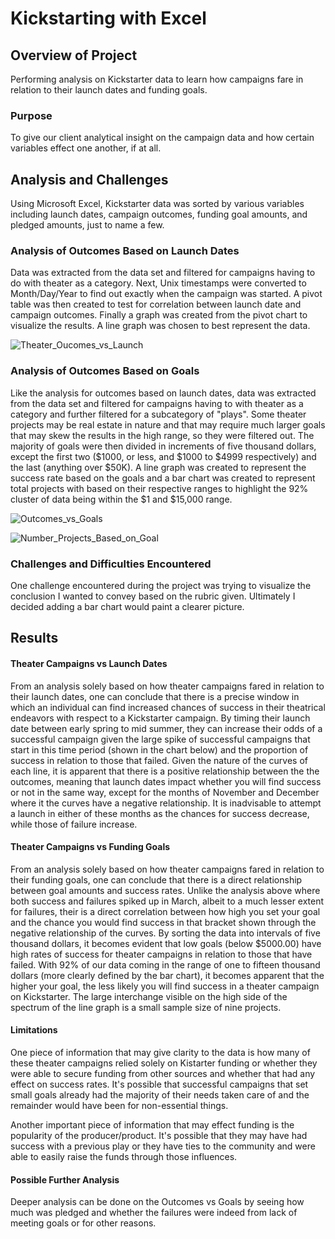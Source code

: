 # Kickstarting with Excel
## Overview of Project
Performing analysis on Kickstarter data to learn how campaigns fare in relation to their launch dates and funding goals.
### Purpose
To give our client analytical insight on the campaign data and how certain variables effect one another, if at all.
## Analysis and Challenges

Using Microsoft Excel, Kickstarter data was sorted by various variables including launch dates, campaign outcomes, funding goal amounts, and pledged amounts, just to name a few.

### Analysis of Outcomes Based on Launch Dates

Data was extracted from the data set and filtered for campaigns having to do with theater as a category.  Next, Unix timestamps were converted to Month/Day/Year to find out exactly when the campaign was started.  A pivot table was then created to test for correlation between launch date and campaign outcomes.  Finally a graph was created from the pivot chart to visualize the results.  A line graph was chosen to best represent the data.

![Theater_Oucomes_vs_Launch](https://user-images.githubusercontent.com/108758105/181832299-03667918-fd84-41ca-ba43-c6c3517e92a6.png)

### Analysis of Outcomes Based on Goals

Like the analysis for outcomes based on launch dates, data was extracted from the data set and filtered for campaigns having to with theater as a category and further filtered for a subcategory of "plays".  Some theater projects may be real estate in nature and that may require much larger goals that may skew the results in the high range, so they were filtered out.  The majority of goals were then divided in increments of five thousand dollars, except the first two ($1000, or less, and $1000 to $4999 respectively) and the last (anything over $50K). A line graph was created to represent the success rate based on the goals and a bar chart was created to represent total projects with based on their respective ranges to highlight the 92% cluster of data being within the $1 and $15,000 range.

![Outcomes_vs_Goals](https://user-images.githubusercontent.com/108758105/182052260-b1d76fad-57f7-4abf-a875-eaafd05ecdcc.png)

![Number_Projects_Based_on_Goal](https://user-images.githubusercontent.com/108758105/182052289-6ce344f9-d524-45b5-ae9f-dbc8572455ea.png)

### Challenges and Difficulties Encountered

One challenge encountered during the project was trying to visualize the conclusion I wanted to convey based on the rubric given.  Ultimately I decided adding a bar chart would paint a clearer picture.

## Results

#### Theater Campaigns vs Launch Dates

From an analysis solely based on how theater campaigns fared in relation to their launch dates, one can conclude that there is a precise window in which an individual can find increased chances of success in their theatrical endeavors with respect to a Kickstarter campaign.  By timing their launch date between early spring to mid summer, they can increase their odds of a successful campaign given the large spike of successful campaigns that start in this time period (shown in the chart below) and the proportion of success in relation to those that failed.  Given the nature of the curves of each line, it is apparent that there is a positive relationship between the the outcomes, meaning that launch dates impact whether you will find success or not in the same way, except for the months of November and December where it the curves have a negative relationship.  It is inadvisable to attempt a launch in either of these months as the chances for success decrease, while those of failure increase.

#### Theater Campaigns vs Funding Goals

From an analysis solely based on how theater campaigns fared in relation to their funding goals, one can conclude that there is a direct relationship between goal amounts and success rates.  Unlike the analysis above where both success and failures spiked up in March, albeit to a much lesser extent for failures, their is a direct correlation between how high you set your goal and the chance you would find success in that bracket shown through the negative relationship of the curves.  By sorting the data into intervals of five thousand dollars, it becomes evident that low goals (below $5000.00) have high rates of success for theater campaigns in relation to those that have failed. With 92% of our data coming in the range of one to fifteen thousand dollars (more clearly defined by the bar chart), it becomes apparent that the higher your goal, the less likely you will find success in a theater campaign on Kickstarter.  The large interchange visible on the high side of the spectrum of the line graph is a small sample size of nine projects.

#### Limitations

One piece of information that may give clarity to the data is how many of these theater campaigns relied solely on Kistarter funding or whether they were able to secure funding from other sources and whether that had any effect on success rates.  It's possible that successful campaigns that set small goals already had the majority of their needs taken care of and the remainder would have been for non-essential things.

Another important piece of information that may effect funding is the popularity of the producer/product.  It's possible that they may have had success with a previous play or they have ties to the community and were able to easily raise the funds through those influences.

#### Possible Further Analysis

Deeper analysis can be done on the Outcomes vs Goals by seeing how much was pledged and whether the failures were indeed from lack of meeting goals or for other reasons.
